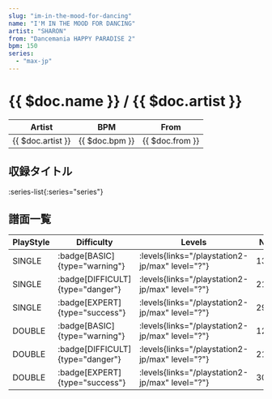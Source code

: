 ```yaml
---
slug: "im-in-the-mood-for-dancing"
name: "I'M IN THE MOOD FOR DANCING"
artist: "SHARON"
from: "Dancemania HAPPY PARADISE 2"
bpm: 150
series:
  - "max-jp"
---
```


# {{ $doc.name }} / {{ $doc.artist }}

|Artist|BPM|From|
|------|---|----|
|{{ $doc.artist }}|{{ $doc.bpm }}|{{ $doc.from }}|

## 収録タイトル

:series-list{:series="series"}

## 譜面一覧

|PlayStyle|Difficulty|Levels|Notes|Movie|
|---------|----------|------|-----|-----|
|SINGLE| :badge[BASIC]{type="warning"}| :levels{links="/playstation2-jp/max" level="?"}|139/4||
|SINGLE| :badge[DIFFICULT]{type="danger"}| :levels{links="/playstation2-jp/max" level="?"}|218/19||
|SINGLE| :badge[EXPERT]{type="success"}| :levels{links="/playstation2-jp/max" level="?"}|295/9||
|DOUBLE| :badge[BASIC]{type="warning"}| :levels{links="/playstation2-jp/max" level="?"}|124/4||
|DOUBLE| :badge[DIFFICULT]{type="danger"}| :levels{links="/playstation2-jp/max" level="?"}|218/6||
|DOUBLE| :badge[EXPERT]{type="success"}| :levels{links="/playstation2-jp/max" level="?"}|309/10||
